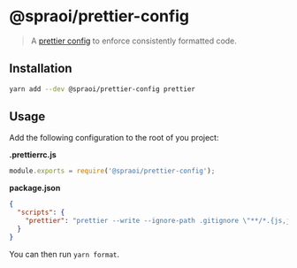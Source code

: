 # @spraoi/prettier-config

> A [prettier config](https://prettier.io/docs/en/configuration.html) to enforce
> consistently formatted code.

## Installation

```bash
yarn add --dev @spraoi/prettier-config prettier
```

## Usage

Add the following configuration to the root of you project:

**.prettierrc.js**

```javascript
module.exports = require('@spraoi/prettier-config');
```

**package.json**

```json
{
  "scripts": {
    "prettier": "prettier --write --ignore-path .gitignore \"**/*.{js,json,css,scss,md,yml}\""
  }
}
```

You can then run `yarn format`.
